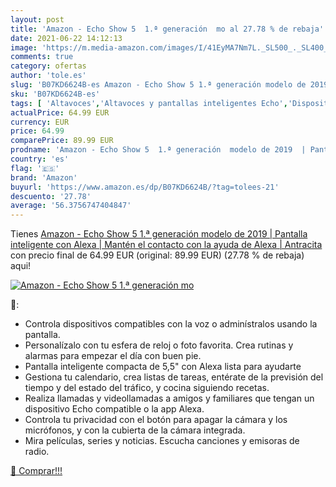 ```yaml
---
layout: post
title: 'Amazon - Echo Show 5  1.ª generación  mo al 27.78 % de rebaja'
date: 2021-06-22 14:12:13
image: 'https://m.media-amazon.com/images/I/41EyMA7Nm7L._SL500_._SL400_.jpg'
comments: true
category: ofertas
author: 'tole.es'
slug: 'B07KD6624B-es Amazon - Echo Show 5 1.ª generación modelo de 2019 |...'
sku: 'B07KD6624B-es'
tags: [ 'Altavoces','Altavoces y pantallas inteligentes Echo','Dispositivos Amazon','Dispositivos Amazon y Accesorios','Electrónica','Equipos de audio y Hi-Fi','Pantallas inteligentes','alexa','amazon', ]
actualPrice: 64.99 EUR
currency: EUR
price: 64.99
comparePrice: 89.99 EUR
prodname: 'Amazon - Echo Show 5  1.ª generación  modelo de 2019  | Pantalla inteligente con Alexa | Mantén el contacto con la ayuda de Alexa | Antracita'
country: 'es'
flag: '🇪🇸'
brand: 'Amazon'
buyurl: 'https://www.amazon.es/dp/B07KD6624B/?tag=tolees-21'
descuento: '27.78'
average: '56.3756747404847'
---
```


Tienes [Amazon - Echo Show 5  1.ª generación  modelo de 2019  | Pantalla inteligente con Alexa | Mantén el contacto con la ayuda de Alexa | Antracita](https://www.amazon.es/dp/B07KD6624B/?tag=tolees-21) con precio final de  64.99 EUR (original: 89.99 EUR) (27.78 %  de rebaja) aqui!

[![Amazon - Echo Show 5  1.ª generación  mo](https://m.media-amazon.com/images/I/41EyMA7Nm7L._SL500_._SL400_.jpg)](https://www.amazon.es/dp/B07KD6624B/?tag=tolees-21)

🔎:

- Controla dispositivos compatibles con la voz o adminístralos usando la pantalla.
- Personalízalo con tu esfera de reloj o foto favorita. Crea rutinas y alarmas para empezar el día con buen pie.
- Pantalla inteligente compacta de 5,5" con Alexa lista para ayudarte
- Gestiona tu calendario, crea listas de tareas, entérate de la previsión del tiempo y del estado del tráfico, y cocina siguiendo recetas.
- Realiza llamadas y videollamadas a amigos y familiares que tengan un dispositivo Echo compatible o la app Alexa.
- Controla tu privacidad con el botón para apagar la cámara y los micrófonos, y con la cubierta de la cámara integrada.
- Mira películas, series y noticias. Escucha canciones y emisoras de radio.

[🛒 Comprar!!!](https://www.amazon.es/dp/B07KD6624B/?tag=tolees-21)
